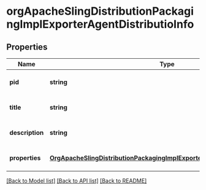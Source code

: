 # orgApacheSlingDistributionPackagingImplExporterAgentDistributioInfo

## Properties
Name | Type | Description | Notes
------------ | ------------- | ------------- | -------------
**pid** | **string** |  | [optional] [default to null]
**title** | **string** |  | [optional] [default to null]
**description** | **string** |  | [optional] [default to null]
**properties** | [**OrgApacheSlingDistributionPackagingImplExporterAgentDistributioProperties**](OrgApacheSlingDistributionPackagingImplExporterAgentDistributioProperties.md) |  | [optional] [default to null]

[[Back to Model list]](../README.md#documentation-for-models) [[Back to API list]](../README.md#documentation-for-api-endpoints) [[Back to README]](../README.md)


